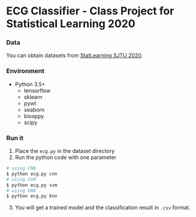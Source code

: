 # ECG Classifier - Class Project for Statistical Learning 2020

### Data

You can obtain datasets from [StatLearning SJTU 2020](https://www.kaggle.com/c/statlearning-sjtu-2020/).

### Environment

- Python 3.5+
  - tensorflow
  - sklearn
  - pywt
  - seaborn
  - biosppy
  - scipy

### Run it

1. Place the `ecg.py` in the dataset directory
2. Run the python code with one parameter

``` bash
# using CNN
$ python ecg.py cnn
# using SVM
$ python ecg.py svm
# using kNN
$ python ecg.py knn
```

3. You will get a trained model and the classification result in `.csv` format.